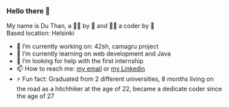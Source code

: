 ### Hello there 👋

My name is Du Than, a 🧑‍🏭 by 🌅 and 🧑‍💻 a coder by 🌙 <br/>
Based location: Helsinki

- 🔭 I’m currently working on: 42sh, camagru project
- 🌱 I’m currently learning on web development and Java
- 🤔 I’m looking for help with the first internship
- 📫 How to reach me: <a href="mailto:will.than92@gmail.com">my email</a> or <a href="https://www.linkedin.com/in/duthan/" >my Linkedin</a>
- ⚡ Fun fact: Graduated from 2 different universities, 8 months living on the road as a hitchhiker at the age of 22, became a dedicate coder since the age of 27
